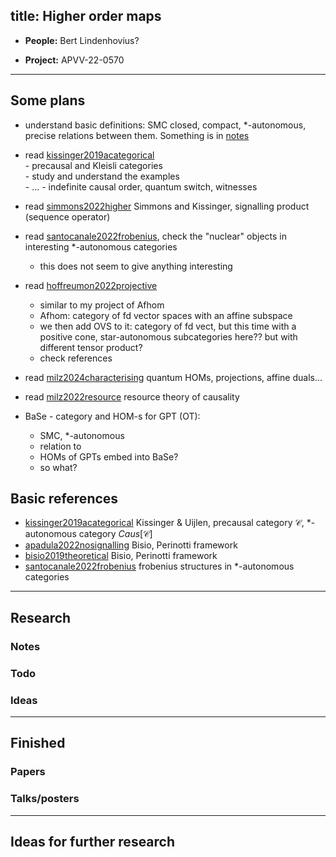 
title: Higher order maps 
---

*  **People:**   Bert Lindenhovius?     

* **Project:** APVV-22-0570 

---




## Some plans

* understand basic definitions: SMC closed, compact, \*-autonomous, precise relations between them. Something is in [notes](NEW_hom/definitions.pdf)     


* read [kissinger2019acategorical](kissinger2019acategorical)     
      - precausal and Kleisli categories     
      - study and understand the examples    
      - ...
      - indefinite causal order, quantum switch, witnesses

* read [simmons2022higher](simmons2022higher)  Simmons and Kissinger, signalling product (sequence operator)     


* read [santocanale2022frobenius](santocanale2022frobenius), check the "nuclear" objects in interesting \*-autonomous categories
    - this does not seem to give anything interesting

* read [hoffreumon2022projective](hoffreumon2022projective)
     - similar to my project of Afhom     
     - Afhom: category of fd vector spaces with an affine subspace     
     - we then add OVS to it: category of fd vect, but this time with a positive cone, star-autonomous subcategories here?? but with different tensor product?     
     - check references    
      

* read [milz2024characterising](milz2024characterising) quantum HOMs, projections, affine duals...

* read [milz2022resource](milz2022resource)  resource theory of causality    



     
* BaSe - category and HOM-s for GPT (OT):     
     - SMC, \*-autonomous     
     - relation to
     - HOMs of GPTs embed into BaSe?     
     - so what?





## Basic references

* [kissinger2019acategorical](kissinger2019acategorical)      Kissinger & Uijlen, precausal category $\mathcal C$, \*-autonomous category  $Caus[\mathcal C]$   
* [apadula2022nosignalling](apadula2022nosignalling)  Bisio, Perinotti framework     
* [bisio2019theoretical](bisio2019theoretical) Bisio, Perinotti framework   
* [santocanale2022frobenius](santocanale2022frobenius) frobenius structures in \*-autonomous categories






---

## Research



### Notes



### Todo



### Ideas

---

## Finished

### Papers


### Talks/posters

---

## Ideas for further research

